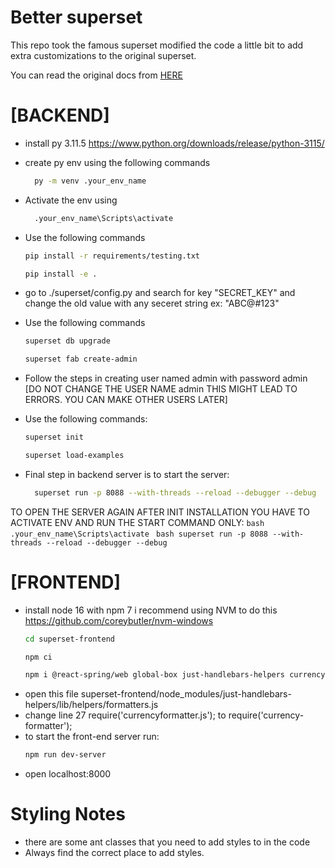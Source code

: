 # Better superset
This repo took the famous superset modified the code a little bit to add extra customizations to the original superset.

You can read the original docs from [HERE](./ORIGINALREADME.md)

# [BACKEND]
- install py 3.11.5 https://www.python.org/downloads/release/python-3115/

- create py env using the following commands
  ```bash
    py -m venv .your_env_name
  ```
 
- Activate the env using
  ```bash
    .your_env_name\Scripts\activate
  ```
 
- Use the following commands
    ``` bash
    pip install -r requirements/testing.txt
    ```
    ```bash
    pip install -e .
    ```

- go to ./superset/config.py  and search for key "SECRET_KEY" and change the old value with any seceret string ex: "ABC@#123"

- Use the following commands
    ```bash
    superset db upgrade
    ```
    ```bash
    superset fab create-admin
    ```
 
- Follow the steps in creating user named admin with password admin  [DO NOT CHANGE THE USER NAME admin THIS MIGHT LEAD TO ERRORS. YOU CAN MAKE OTHER USERS LATER]

- Use the following commands:
    ``` bash
    superset init
    ```
    ```bash
    superset load-examples
    ```

- Final step in backend server is to start the server:
  ```bash
    superset run -p 8088 --with-threads --reload --debugger --debug
  ```
 
TO OPEN THE SERVER AGAIN AFTER INIT INSTALLATION YOU HAVE TO ACTIVATE ENV AND RUN THE START COMMAND ONLY:
    ```bash
    .your_env_name\Scripts\activate
    ```
    ```bash
    superset run -p 8088 --with-threads --reload --debugger --debug
    ```
 


# [FRONTEND]

- install node 16 with npm 7  i recommend using NVM to do this https://github.com/coreybutler/nvm-windows
    ```bash
    cd superset-frontend
    ```
    ```bash
    npm ci
    ```
    ```bash
    npm i @react-spring/web global-box just-handlebars-helpers currency-formatter
    ```
- open this file superset-frontend/node_modules/just-handlebars-helpers/lib/helpers/formatters.js
- change line 27 require('currencyformatter.js');  to require('currency-formatter');
- to start the front-end server run:
    ```bash
    npm run dev-server
    ```
- open localhost:8000


# Styling Notes
 - there are some ant classes that you need to add styles to in the code
 - Always find the correct place to add styles.



